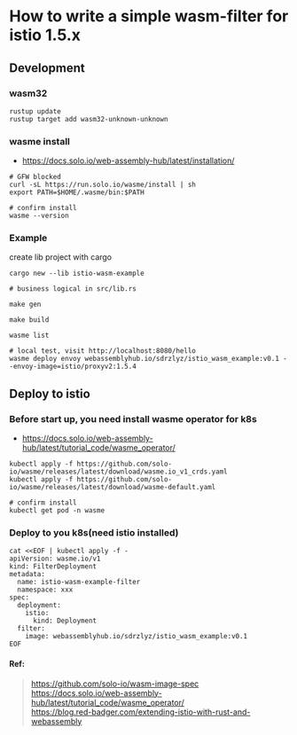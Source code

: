 # How to write a simple wasm-filter for istio 1.5.x

## Development

### wasm32
```
rustup update
rustup target add wasm32-unknown-unknown
```

### wasme install
* https://docs.solo.io/web-assembly-hub/latest/installation/

```
# GFW blocked
curl -sL https://run.solo.io/wasme/install | sh
export PATH=$HOME/.wasme/bin:$PATH

# confirm install
wasme --version
```

### Example

create lib project with cargo
```
cargo new --lib istio-wasm-example

# business logical in src/lib.rs

make gen

make build

wasme list

# local test, visit http://localhost:8080/hello
wasme deploy envoy webassemblyhub.io/sdrzlyz/istio_wasm_example:v0.1 --envoy-image=istio/proxyv2:1.5.4
```

## Deploy to istio

### Before start up, you need install wasme operator for k8s

* https://docs.solo.io/web-assembly-hub/latest/tutorial_code/wasme_operator/

```
kubectl apply -f https://github.com/solo-io/wasme/releases/latest/download/wasme.io_v1_crds.yaml
kubectl apply -f https://github.com/solo-io/wasme/releases/latest/download/wasme-default.yaml

# confirm install
kubectl get pod -n wasme
```

### Deploy to you k8s(need istio installed)
```
cat <<EOF | kubectl apply -f -
apiVersion: wasme.io/v1
kind: FilterDeployment
metadata:
  name: istio-wasm-example-filter
  namespace: xxx
spec:
  deployment:
    istio:
      kind: Deployment
  filter:
    image: webassemblyhub.io/sdrzlyz/istio_wasm_example:v0.1
EOF
```

#### Ref:
> https://github.com/solo-io/wasm-image-spec  
> https://docs.solo.io/web-assembly-hub/latest/tutorial_code/wasme_operator/  
> https://blog.red-badger.com/extending-istio-with-rust-and-webassembly  